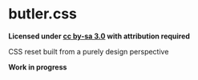 butler.css
==========

**Licensed under [cc by-sa 3.0](http://creativecommons.org/licenses/by-sa/3.0/) with attribution required**

CSS reset built from a purely design perspective

**Work in progress**
